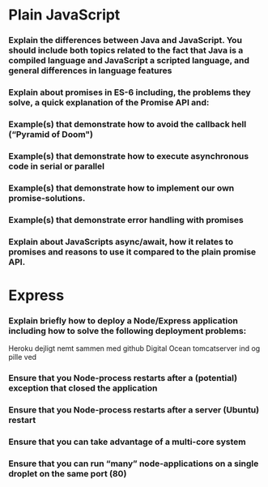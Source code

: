 # Plain JavaScript
### Explain the differences between Java and JavaScript. You should include both topics related to the fact that Java is a compiled language and JavaScript a scripted language, and general differences in language features

### Explain about promises in ES-6 including, the problems they solve, a quick explanation of the Promise API and:

### Example(s) that demonstrate how to avoid the callback hell  (“Pyramid of Doom")

### Example(s) that demonstrate how to execute asynchronous code in serial or parallel

### Example(s) that demonstrate how to implement our own promise-solutions.

### Example(s) that demonstrate error handling with promises

### Explain about JavaScripts async/await, how it relates to promises and reasons to use it compared to the plain promise API.

# Express
### Explain briefly how to deploy a Node/Express application including how to solve the following deployment problems:
Heroku dejligt nemt sammen med github
Digital Ocean tomcatserver ind og pille ved 

### Ensure that you Node-process restarts after a (potential) exception that closed the application

### Ensure that you Node-process restarts after a server (Ubuntu) restart

### Ensure that you can take advantage of a multi-core system

### Ensure that you can run “many” node-applications on a single droplet on the same port (80)
